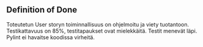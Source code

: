## Definition of Done

Toteutetun User storyn toiminnallisuus on ohjelmoitu ja viety tuotantoon. 
Testikattavuus on 85%, testitapaukset ovat mielekkäitä. 
Testit menevät läpi. Pylint ei havaitse koodissa virheitä.
